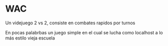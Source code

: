 # WAC
Un videjuego 2 vs 2, consiste en combates rapidos por turnos

En pocas palabrbas un juego simple en el cual se lucha como localhost a lo más estilo vieja escuela 
